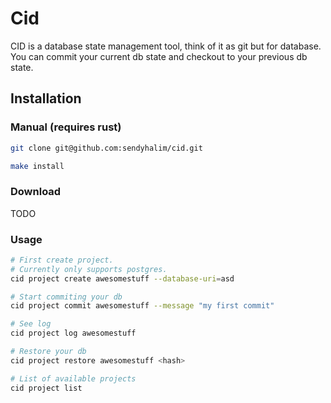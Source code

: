 # Cid
CID is a database state management tool, think of it as git but for database. You can commit your current db state and checkout to your previous db state.


## Installation
### Manual (requires rust)
```bash
git clone git@github.com:sendyhalim/cid.git

make install
```

### Download
TODO

### Usage
```bash
# First create project.
# Currently only supports postgres.
cid project create awesomestuff --database-uri=asd

# Start commiting your db
cid project commit awesomestuff --message "my first commit"

# See log
cid project log awesomestuff

# Restore your db
cid project restore awesomestuff <hash>

# List of available projects
cid project list
```
